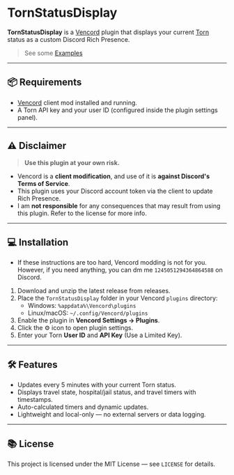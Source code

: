 # TornStatusDisplay

**TornStatusDisplay** is a [Vencord](https://vencord.dev) plugin that displays your current [Torn](https://www.torn.com/) status as a custom Discord Rich Presence.

> See some [Examples](https://github.com/jiuhaywi/TornStatusDisplay/blob/main/Examples.md)

---

## 📦 Requirements

- [Vencord](https://vencord.dev) client mod installed and running.
- A Torn API key and your user ID (configured inside the plugin settings panel).

---

## ⚠️ Disclaimer

> **Use this plugin at your own risk.**

- Vencord is a **client modification**, and use of it is **against Discord's Terms of Service**.
- This plugin uses your Discord account token via the client to update Rich Presence.
- I am **not responsible** for any consequences that may result from using this plugin. Refer to the license for more info.

---

## 💻 Installation

- If these instructions are too hard, Vencord modding is not for you. However, if you need anything, you can dm me `1245051294364864588` on Discord.

1. Download and unzip the latest release from releases.
2. Place the `TornStatusDisplay` folder in your Vencord `plugins` directory:
   - Windows: `%appdata%\Vencord\plugins`
   - Linux/macOS: `~/.config/Vencord/plugins`
3. Enable the plugin in **Vencord Settings → Plugins**.
4. Click the ⚙️ icon to open plugin settings.
5. Enter your Torn **User ID** and **API Key** (Use a Limited Key).

---

## 🛠️ Features

- Updates every 5 minutes with your current Torn status.
- Displays travel state, hospital/jail status, and travel timers with timestamps.
- Auto-calculated timers and dynamic updates.
- Lightweight and local-only — no external servers or data logging.

---

## 📚 License

This project is licensed under the MIT License — see `LICENSE` for details.